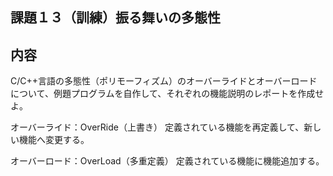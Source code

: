 ## 課題１３（訓練）振る舞いの多態性

## 内容
C/C++言語の多態性（ポリモーフィズム）のオーバーライドとオーバーロードについて、例題プログラムを自作して、それぞれの機能説明のレポートを作成せよ。

オーバーライド：OverRide（上書き）
定義されている機能を再定義して、新しい機能へ変更する。

オーバーロード：OverLoad（多重定義）
定義されている機能に機能追加する。